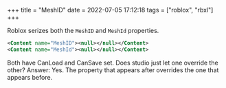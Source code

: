 +++
title = "MeshID"
date = 2022-07-05 17:12:18
tags = ["roblox", "rbxl"]
+++

Roblox serizes both the `MeshID` and `MeshId` properties.

```xml
<Content name="MeshID"><null></null></Content>
<Content name="MeshId"><null></null></Content>
```

Both have CanLoad and CanSave set. Does studio just let one override the other?
Answer: Yes. The property that appears after overrides the one that appears
before.
